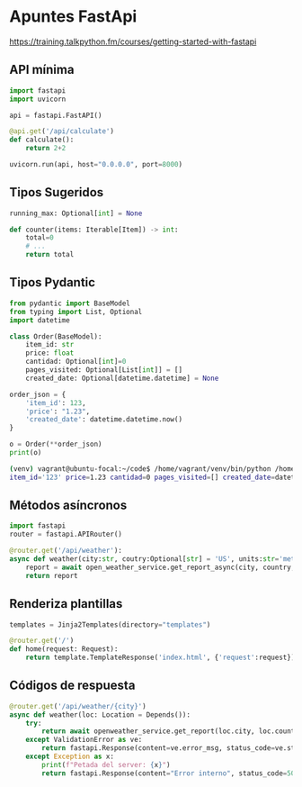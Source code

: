 # Apuntes FastApi

https://training.talkpython.fm/courses/getting-started-with-fastapi


## API mínima

```python
import fastapi
import uvicorn

api = fastapi.FastAPI()

@api.get('/api/calculate')
def calculate():
    return 2+2

uvicorn.run(api, host="0.0.0.0", port=8000)
```

## Tipos Sugeridos

```python
running_max: Optional[int] = None

def counter(items: Iterable[Item]) -> int:
    total=0
    # ...
    return total

```

## Tipos Pydantic

```python
from pydantic import BaseModel
from typing import List, Optional
import datetime

class Order(BaseModel):
    item_id: str
    price: float
    cantidad: Optional[int]=0
    pages_visited: Optional[List[int]] = []
    created_date: Optional[datetime.datetime] = None

order_json = {
    'item_id': 123,
    'price': "1.23",
    'created_date': datetime.datetime.now()
}

o = Order(**order_json)
print(o)
```

```bash
(venv) vagrant@ubuntu-focal:~/code$ /home/vagrant/venv/bin/python /home/vagrant/code/main.py
item_id='123' price=1.23 cantidad=0 pages_visited=[] created_date=datetime.datetime(2020, 12, 6, 18, 37, 7, 32010)
```

## Métodos asíncronos

```python
import fastapi
router = fastapi.APIRouter()

@router.get('/api/weather'):
async def weather(city:str, coutry:Optional[str] = 'US', units:str='metric'):
    report = await open_weather_service.get_report_async(city, country, units)
    return report
```

## Renderiza plantillas

```python
templates = Jinja2Templates(directory="templates")

@router.get('/')
def home(request: Request):
    return template.TemplateResponse('index.html', {'request':request})
```

## Códigos de respuesta
```python
@router.get('/api/weather/{city}')
async def weather(loc: Location = Depends()):
    try:
        return await openweather_service.get_report(loc.city, loc.country)
    except ValidationError as ve:
        return fastapi.Response(content=ve.error_msg, status_code=ve.status_code)
    except Exception as x:
        print(f"Petada del server: {x}")
        return fastapi.Response(content="Error interno", status_code=500)
```


